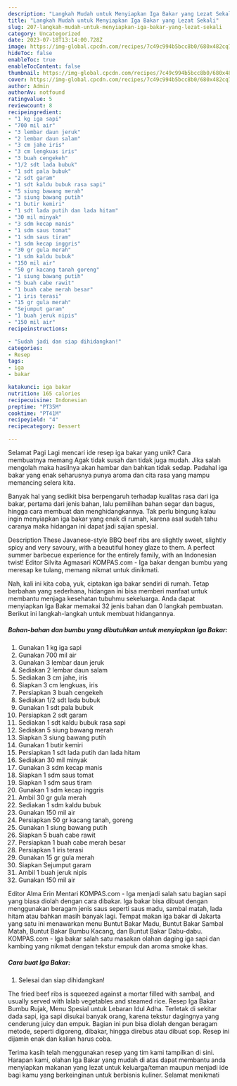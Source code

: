 ```yaml
---
description: "Langkah Mudah untuk Menyiapkan Iga Bakar yang Lezat Sekali"
title: "Langkah Mudah untuk Menyiapkan Iga Bakar yang Lezat Sekali"
slug: 207-langkah-mudah-untuk-menyiapkan-iga-bakar-yang-lezat-sekali
category: Uncategorized
date: 2023-07-18T13:14:00.728Z
image: https://img-global.cpcdn.com/recipes/7c49c994b5bcc8b0/680x482cq70/iga-bakar-foto-resep-utama.jpg
hideToc: false
enableToc: true
enableTocContent: false
thumbnail: https://img-global.cpcdn.com/recipes/7c49c994b5bcc8b0/680x482cq70/iga-bakar-foto-resep-utama.jpg
cover: https://img-global.cpcdn.com/recipes/7c49c994b5bcc8b0/680x482cq70/iga-bakar-foto-resep-utama.jpg
author: Admin
authorAv: notfound
ratingvalue: 5
reviewcount: 8
recipeingredient:
- "1 kg iga sapi"
- "700 mil air"
- "3 lembar daun jeruk"
- "2 lembar daun salam"
- "3 cm jahe iris"
- "3 cm lengkuas iris"
- "3 buah cengekeh"
- "1/2 sdt lada bubuk"
- "1 sdt pala bubuk"
- "2 sdt garam"
- "1 sdt kaldu bubuk rasa sapi"
- "5 siung bawang merah"
- "3 siung bawang putih"
- "1 butir kemiri"
- "1 sdt lada putih dan lada hitam"
- "30 mil minyak"
- "3 sdm kecap manis"
- "1 sdm saus tomat"
- "1 sdm saus tiram"
- "1 sdm kecap inggris"
- "30 gr gula merah"
- "1 sdm kaldu bubuk"
- "150 mil air"
- "50 gr kacang tanah goreng"
- "1 siung bawang putih"
- "5 buah cabe rawit"
- "1 buah cabe merah besar"
- "1 iris terasi"
- "15 gr gula merah"
- "Sejumput garam"
- "1 buah jeruk nipis"
- "150 mil air"
recipeinstructions:

- "Sudah jadi dan siap dihidangkan!"
categories:
- Resep
tags:
- iga
- bakar

katakunci: iga bakar 
nutrition: 165 calories
recipecuisine: Indonesian
preptime: "PT35M"
cooktime: "PT41M"
recipeyield: "4"
recipecategory: Dessert

---
```



Selamat Pagi Lagi mencari ide resep iga bakar yang unik? Cara membuatnya memang Agak tidak susah dan tidak juga mudah. Jika salah mengolah maka hasilnya akan hambar dan bahkan tidak sedap. Padahal iga bakar yang enak seharusnya punya aroma dan cita rasa yang mampu memancing selera kita.


Banyak hal yang sedikit bisa berpengaruh terhadap kualitas rasa dari iga bakar, pertama dari jenis bahan, lalu pemilihan bahan segar dan bagus, hingga cara membuat dan menghidangkannya. Tak perlu bingung kalau ingin menyiapkan iga bakar yang enak di rumah, karena asal sudah tahu caranya maka hidangan ini dapat jadi sajian spesial.

Description These Javanese-style BBQ beef ribs are slightly sweet, slightly spicy and very savoury, with a beautiful honey glaze to them. A perfect summer barbecue experience for the entirely family, with an Indonesian twist! Editor Silvita Agmasari KOMPAS.com - Iga bakar dengan bumbu yang meresap ke tulang, memang nikmat untuk dinikmati.


Nah, kali ini kita coba, yuk, ciptakan iga bakar sendiri di rumah. Tetap berbahan yang sederhana, hidangan ini bisa memberi manfaat untuk membantu menjaga kesehatan tubuhmu sekeluarga. Anda dapat menyiapkan Iga Bakar memakai 32 jenis bahan dan 0 langkah pembuatan. Berikut ini langkah-langkah untuk membuat hidangannya.

<!--inarticleads1-->

##### Bahan-bahan dan bumbu yang dibutuhkan untuk menyiapkan Iga Bakar:

1. Gunakan 1 kg iga sapi
1. Gunakan 700 mil air
1. Gunakan 3 lembar daun jeruk
1. Sediakan 2 lembar daun salam
1. Sediakan 3 cm jahe, iris
1. Siapkan 3 cm lengkuas, iris
1. Persiapkan 3 buah cengekeh
1. Sediakan 1/2 sdt lada bubuk
1. Gunakan 1 sdt pala bubuk
1. Persiapkan 2 sdt garam
1. Sediakan 1 sdt kaldu bubuk rasa sapi
1. Sediakan 5 siung bawang merah
1. Siapkan 3 siung bawang putih
1. Gunakan 1 butir kemiri
1. Persiapkan 1 sdt lada putih dan lada hitam
1. Sediakan 30 mil minyak
1. Gunakan 3 sdm kecap manis
1. Siapkan 1 sdm saus tomat
1. Siapkan 1 sdm saus tiram
1. Gunakan 1 sdm kecap inggris
1. Ambil 30 gr gula merah
1. Sediakan 1 sdm kaldu bubuk
1. Gunakan 150 mil air
1. Persiapkan 50 gr kacang tanah, goreng
1. Gunakan 1 siung bawang putih
1. Siapkan 5 buah cabe rawit
1. Persiapkan 1 buah cabe merah besar
1. Persiapkan 1 iris terasi
1. Gunakan 15 gr gula merah
1. Siapkan Sejumput garam
1. Ambil 1 buah jeruk nipis
1. Gunakan 150 mil air


Editor Alma Erin Mentari KOMPAS.com - Iga menjadi salah satu bagian sapi yang biasa diolah dengan cara dibakar. Iga bakar bisa dibuat dengan menggunakan beragam jenis saus seperti saus madu, sambal matah, lada hitam atau bahkan masih banyak lagi. Tempat makan iga bakar di Jakarta yang satu ini menawarkan menu Buntut Bakar Madu, Buntut Bakar Sambal Matah, Buntut Bakar Bumbu Kacang, dan Buntut Bakar Dabu-dabu. KOMPAS.com - Iga bakar salah satu masakan olahan daging iga sapi dan kambing yang nikmat dengan tekstur empuk dan aroma smoke khas. 

<!--inarticleads2-->

##### Cara buat Iga Bakar:


1. Selesai dan siap dihidangkan!

The fried beef ribs is squeezed against a mortar filled with sambal, and usually served with lalab vegetables and steamed rice. Resep Iga Bakar Bumbu Rujak, Menu Spesial untuk Lebaran Idul Adha. Terletak di sekitar dada sapi, iga sapi disukai banyak orang, karena tekstur dagingnya yang cenderung juicy dan empuk. Bagian ini pun bisa diolah dengan beragam metode, seperti digoreng, dibakar, hingga direbus atau dibuat sop. Resep ini dijamin enak dan kalian harus coba. 

Terima kasih telah menggunakan resep yang tim kami tampilkan di sini. Harapan kami, olahan Iga Bakar yang mudah di atas dapat membantu anda menyiapkan makanan yang lezat untuk keluarga/teman maupun menjadi ide bagi kamu yang berkeinginan untuk berbisnis kuliner. Selamat menikmati

